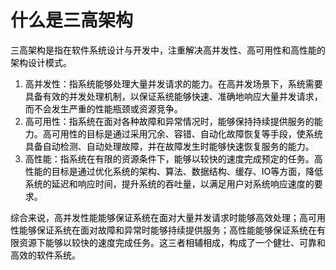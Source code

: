 # 什么是三高架构

<font style="color:rgb(0, 0, 0);background-color:rgb(248, 248, 248);">三高架构是指在软件系统设计与开发中，注重解决高并发性、高可用性和高性能的架构设计模式。</font>

1. <font style="color:rgb(0, 0, 0);background-color:rgb(248, 248, 248);">高并发性：指系统能够处理大量并发请求的能力。在高并发场景下，系统需要具备有效的并发处理机制，以保证系统能够快速、准确地响应大量并发请求，而不会发生严重的性能瓶颈或资源竞争。</font>
2. <font style="color:rgb(0, 0, 0);background-color:rgb(248, 248, 248);">高可用性：指系统在面对各种故障和异常情况时，能够保持持续提供服务的能力。高可用性的目标是通过采用冗余、容错、自动化故障恢复等手段，使系统具备自动检测、自动处理故障，并在故障发生时能够快速恢复服务的能力。</font>
3. <font style="color:rgb(0, 0, 0);background-color:rgb(248, 248, 248);">高性能：指系统在有限的资源条件下，能够以较快的速度完成预定的任务。高性能的目标是通过优化系统的架构、算法、数据结构、缓存、IO等方面，降低系统的延迟和响应时间，提升系统的吞吐量，以满足用户对系统响应速度的要求。</font>

<font style="color:rgb(0, 0, 0);background-color:rgb(248, 248, 248);">综合来说，高并发性能能够保证系统在面对大量并发请求时能够高效处理；高可用性能够保证系统在面对故障和异常时能够持续提供服务；高性能能够保证系统在有限资源下能够以较快的速度完成任务。这三者相辅相成，构成了一个健壮、可靠和高效的软件系统。</font>

